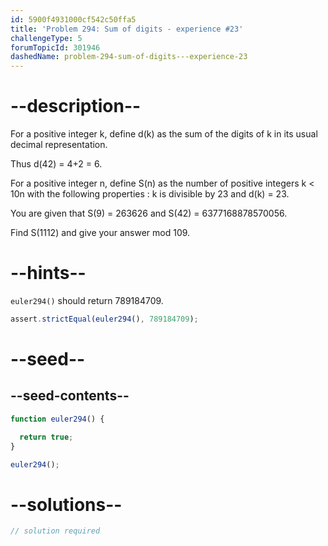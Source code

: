 ```yaml
---
id: 5900f4931000cf542c50ffa5
title: 'Problem 294: Sum of digits - experience #23'
challengeType: 5
forumTopicId: 301946
dashedName: problem-294-sum-of-digits---experience-23
---
```


# --description--

For a positive integer k, define d(k) as the sum of the digits of k in its usual decimal representation.

Thus d(42) = 4+2 = 6.

For a positive integer n, define S(n) as the number of positive integers k &lt; 10n with the following properties : k is divisible by 23 and d(k) = 23.

You are given that S(9) = 263626 and S(42) = 6377168878570056.

Find S(1112) and give your answer mod 109.

# --hints--

`euler294()` should return 789184709.

```js
assert.strictEqual(euler294(), 789184709);
```

# --seed--

## --seed-contents--

```js
function euler294() {

  return true;
}

euler294();
```

# --solutions--

```js
// solution required
```
